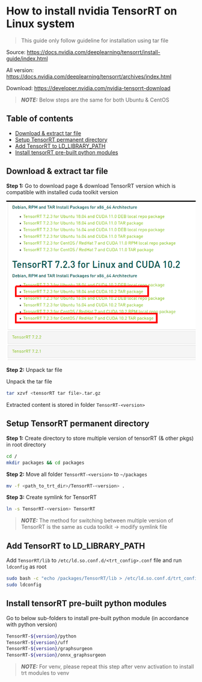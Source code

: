 # How to install nvidia TensorRT on Linux system

> This guide only follow guideline for installation using tar file

Source: https://docs.nvidia.com/deeplearning/tensorrt/install-guide/index.html

All version: https://docs.nvidia.com/deeplearning/tensorrt/archives/index.html

Download: https://developer.nvidia.com/nvidia-tensorrt-download

> **_NOTE:_** Below steps are the same for both Ubuntu & CentOS

## Table of contents
- [Download & extract tar file](#Download-&-extract-tar-file)
- [Setup TensorRT permanent directory](#Setup-TensorRT-permanent-directory)
- [Add TensorRT to LD_LIBRARY_PATH](#Add-TensorRT-to-LD_LIBRARY_PATH)
- [Install tensorRT pre-built python modules](#Install-tensorRT-pre-built-python-modules)

## Download & extract tar file
__Step 1:__ Go to download page & download TensorRT version which is compatible with installed cuda toolkit version

![cudnn download](../images/tensorRT0.png)

__Step 2:__ Unpack tar file

Unpack the tar file
```sh
tar xzvf <tensorRT tar file>.tar.gz
```

Extracted content is stored in folder `TensorRT-<version>`

## Setup TensorRT permanent directory

__Step 1:__ Create directory to store multiple version of tensorRT (& other pkgs) in root directory
```sh
cd /
mkdir packages && cd packages
```

__Step 2:__ Move all folder `TensorRT-<version>` to `~/packages`
```sh
mv -f <path_to_trt_dir>/TensorRT-<version> .
```

__Step 3:__ Create symlink for TensorRT
```sh
ln -s TensorRT-<version> TensorRT
```
> **_NOTE:_** The method for switching between multiple version of TensorRT is the same as cuda toolkit -> modify symlink file

## Add TensorRT to LD_LIBRARY_PATH
Add `TensorRT/lib` to `/etc/ld.so.conf.d/<trt_config>.conf` file and run `ldconfig` as root
```sh
sudo bash -c "echo /packages/TensorRT/lib > /etc/ld.so.conf.d/trt_config.conf"
sudo ldconfig
```

## Install tensorRT pre-built python modules

Go to below sub-folders to install pre-built python module (in accordance with python version)
```sh
TensorRT-${version}/python
TensorRT-${version}/uff
TensorRT-${version}/graphsurgeon
TensorRT-${version}/onnx_graphsurgeon
```

> **_NOTE:_** For venv, please repeat this step after venv activation to install trt modules to venv
